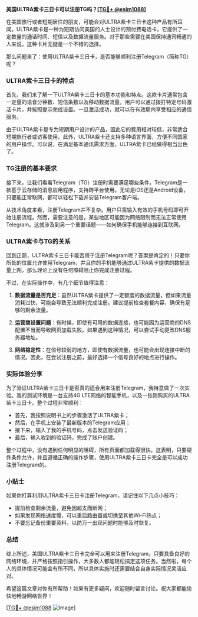 **美国ULTRA紫卡三日卡可以注册TG吗？[[TG💪+ @esim1088](https://t.me/s/esim1088)]**

在美国旅行或者短期居住的朋友，可能会对ULTRA紫卡三日卡这种产品有所耳闻。ULTRA紫卡是一种为短期访问美国的人士设计的预付费电话卡，它提供了一定数量的通话时间、短信以及数据流量服务。对于那些需要在美国保持通讯畅通的人来说，这种卡片无疑是一个不错的选择。

那么问题来了：使用ULTRA紫卡三日卡，是否能够顺利注册Telegram（简称TG）呢？

### ULTRA紫卡三日卡的特点

首先，我们来了解一下ULTRA紫卡三日卡的基本功能和特点。这款卡片通常包含一定量的语音分钟数、短信条数以及移动数据流量。用户可以通过拨打特定号码激活卡片，并按照提示完成设置。一旦激活成功，就可以在有效期内享受相应的通信服务。

由于ULTRA紫卡是专为短期用户设计的产品，因此它的费用相对较低，非常适合短期旅行者或访客使用。此外，ULTRA紫卡还支持多种语言界面，方便不同国家的用户操作。可以说，在满足基本通讯需求方面，ULTRA紫卡已经做得相当出色了。

### TG注册的基本要求

接下来，让我们看看Telegram（TG）注册时需要满足哪些条件。Telegram是一款基于云存储的消息应用程序，支持跨平台使用。无论是iOS还是Android设备，只要能正常联网，都可以轻松下载并安装Telegram客户端。

从技术角度来看，注册Telegram并不复杂。用户只需输入有效的手机号码即可开始注册流程。然而，需要注意的是，某些地区可能因为网络限制而无法正常使用Telegram。这就涉及到另一个重要话题——如何确保手机能够连接到互联网。

### ULTRA紫卡与TG的关系

回到正题，ULTRA紫卡三日卡能否用于注册Telegram呢？答案是肯定的！只要你所处的位置允许使用Telegram，并且你的手机能够通过ULTRA紫卡提供的数据流量上网，那么理论上没有任何障碍阻止你完成注册过程。

不过，在实际操作中，有几个细节值得注意：

1. **数据流量是否充足**：虽然ULTRA紫卡提供了一定额度的数据流量，但如果流量消耗过快，可能会导致无法顺利完成注册。建议提前检查套餐内容，确保有足够的剩余流量。
   
2. **运营商设置问题**：有时候，即使有可用的数据连接，也可能因为运营商的DNS配置不当而导致网页加载失败。如果遇到这种情况，可以尝试手动更改DNS服务器地址。

3. **网络稳定性**：在信号较弱的地方，即使有数据流量，也可能会出现连接中断的情况。因此，在尝试注册之前，最好选择一个信号良好的地点进行操作。

### 实际体验分享

为了验证ULTRA紫卡三日卡是否真的适合用来注册Telegram，我特意做了一次实验。我的测试环境是一台支持4G LTE网络的智能手机，以及一张刚购买的ULTRA紫卡三日卡。整个过程非常顺利：

- 首先，我按照说明书上的步骤激活了ULTRA紫卡；
- 然后，在手机上安装了最新版本的Telegram应用；
- 接下来，输入了我的手机号码，点击发送验证码；
- 最后，输入收到的验证码，完成了账户创建。

整个过程中，没有遇到任何明显的阻碍，所有页面都加载得很快。这表明，只要硬件条件允许，并且遵循正确的操作步骤，使用ULTRA紫卡三日卡完全是可以成功注册Telegram的。

### 小贴士

如果你打算利用ULTRA紫卡三日卡注册Telegram，请记住以下几点小技巧：

- 提前检查剩余流量，避免因超支而断网；
- 如果发现网络速度慢，可以重启路由器或切换至其他Wi-Fi热点；
- 不要忘记备份重要资料，以防万一出现问题时能够及时恢复。

### 总结

综上所述，美国ULTRA紫卡三日卡完全可以用来注册Telegram。只要具备良好的网络环境，并严格按照指引操作，大多数人都能轻松搞定这项任务。当然啦，每个人的具体情况可能会有所不同，所以具体实施时还需要结合自身实际情况灵活应对。

希望这篇文章对你有所帮助！如果有更多疑问，欢迎随时留言讨论。祝大家都能愉快地畅游网络世界！

[[TG💪+ @esim1088](https://t.me/s/esim1088) ![Image](https://i.postimg.cc/4NQfJmqS/Snipaste-2025-05-13-00-14-12.png)]